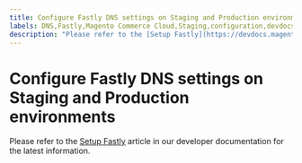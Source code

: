 ```yaml
---
title: Configure Fastly DNS settings on Staging and Production environments
labels: DNS,Fastly,Magento Commerce Cloud,Staging,configuration,devdocs,how to,production,setup
description: "Please refer to the [Setup Fastly](https://devdocs.magento.com/cloud/cdn/configure-fastly.html) article in our developer documentation for the latest information."
---
```


# Configure Fastly DNS settings on Staging and Production environments

Please refer to the [Setup Fastly](https://devdocs.magento.com/cloud/cdn/configure-fastly.html) article in our developer documentation for the latest information. 
